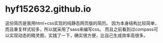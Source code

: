 # hyf152632.github.io
这份简历是我用html+css实现的纯静态网页版的简历。
因为本身结构比较简单，而且重复样式较多，所以就采用了sass来编写css。
而且之前看到过compass可以实现动态的精灵图，实践了一下，确实很方便，比自己生成效率高很多。
